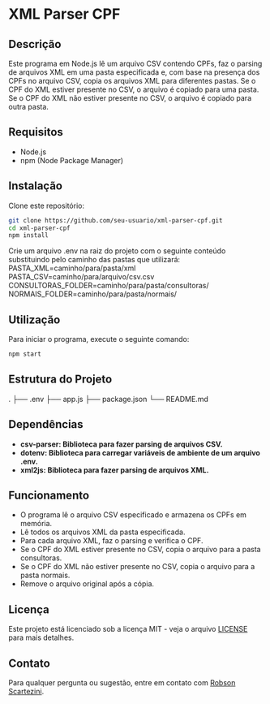 # XML Parser CPF

## Descrição

Este programa em Node.js lê um arquivo CSV contendo CPFs, faz o parsing de arquivos XML em uma pasta especificada e, com base na presença dos CPFs no arquivo CSV, copia os arquivos XML para diferentes pastas. Se o CPF do XML estiver presente no CSV, o arquivo é copiado para uma pasta. Se o CPF do XML não estiver presente no CSV, o arquivo é copiado para outra pasta.

## Requisitos

- Node.js
- npm (Node Package Manager)

## Instalação

Clone este repositório:
   ```sh
   git clone https://github.com/seu-usuario/xml-parser-cpf.git
   cd xml-parser-cpf
   npm install
   ```

Crie um arquivo .env na raiz do projeto com o seguinte conteúdo substituindo pelo caminho das pastas que utilizará:
PASTA_XML=caminho/para/pasta/xml
PASTA_CSV=caminho/para/arquivo/csv.csv
CONSULTORAS_FOLDER=caminho/para/pasta/consultoras/
NORMAIS_FOLDER=caminho/para/pasta/normais/

## Utilização
Para iniciar o programa, execute o seguinte comando:
```sh
npm start
``` 

## Estrutura do Projeto
.
├── .env
├── app.js
├── package.json
└── README.md

## Dependências
- **csv-parser: Biblioteca para fazer parsing de arquivos CSV.**
- **dotenv: Biblioteca para carregar variáveis de ambiente de um arquivo .env.**
- **xml2js: Biblioteca para fazer parsing de arquivos XML.**

## Funcionamento
- O programa lê o arquivo CSV especificado e armazena os CPFs em memória.
- Lê todos os arquivos XML da pasta especificada.
- Para cada arquivo XML, faz o parsing e verifica o CPF.
- Se o CPF do XML estiver presente no CSV, copia o arquivo para a pasta consultoras.
- Se o CPF do XML não estiver presente no CSV, copia o arquivo para a pasta normais.
- Remove o arquivo original após a cópia.

## Licença

Este projeto está licenciado sob a licença MIT - veja o arquivo [LICENSE](LICENCE) para mais detalhes.

## Contato

Para qualquer pergunta ou sugestão, entre em contato com [Robson Scartezini](mailto:robsonshk@gmail.com).
